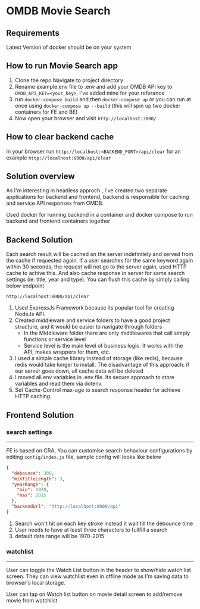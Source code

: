 # OMDB Movie Search

## Requirements

Latest Version of docker should be on your system

## How to run Movie Search app

1. Clone the repo Navigate to project directory
2. Rename example.env file to .env and add your OMDB API key to `OMDB_API_KEY=<your_key>`, I've added mine for your referance
3. run `docker-compose build` and then `docker-compose up` or you can run at once using `docker-compose up --build` (this will spin up two docker containers for FE and BE)
4. Now open your browser and visit `http://localhost:3000/`

## How to clear backend cache

In your browser run `http://localhost:<BACKEND_PORT>/api/clear` for an example `http://localhost:8000/api/clear`

## Solution overview

As I'm interesting in headless approch , I've created two separate applications for backend and frontend, backend is responsible for caching and service API responses from OMDB.

Used docker for running backend in a container and docker compose to run backend and frontend containers together

## Backend Solution

Each search result will be cached on the server indefinitely and served from the cache if requested again.
If a user searches for the same keyword again within 30 seconds, the request will not go to the server again, used HTTP cache to achive this.
And also cache response in server for same search settings (ie: title, year and type). You can flush this cache by simply calling below endpoint

`http://localhost:8000/api/clear`

1. Used ExpressJs Framework because its popular tool for creating NodeJs API.
2. Created middleware and service folders to have a good project structure, and it would be easier to navigate through folders
   - In the Middleware folder there are only middlewares that call simply functions or service level
   - Service level is the main level of business logic. It works with the API, makes wrappers for them, etc.
3. I used a simple cache library instead of storage (like redis), because redis would take longer to install. The disadvantage of this approach: if our server goes down, all cache data will be deleted
4. I moved all env variables in .env file. Its secure approach to store variables and read them via dotenv.
5. Set Cache-Control max-age to search response header for achieve HTTP caching

## Frontend Solution

### search settings

---

FE is based on CRA, You can customise search behaviour configurations by editing `config/index.js` file, sample config will looks like below

```json
{
  "debounce": 300,
  "minTitleLength": 3,
  "yearRange": {
    "min": 1970,
    "max": 2015
  },
  "backendUrl": "http://localhost:8000/api"
}
```

1. Search won't hit on each key stroke instead it wait till the debounce time
2. User needs to have at least three characters to fullfill a search
3. default date range will be 1970-2015

### watchlist

---

User can toggle the Watch List button in the header to show/hide watch list screen. They can view watchlist even in offline mode as I'm saving data to browser's local storage.

User can tap on Watch list button on movie detail screen to add/remove movie from watchlist
